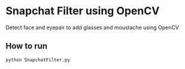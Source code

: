 # Snapchat Filter using OpenCV

Detect face and eyepair to add glasses and moustache using OpenCV

## How to run

```
python SnapchatFilter.py
```